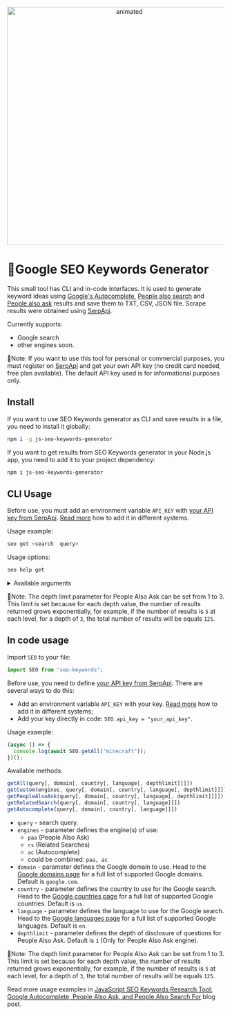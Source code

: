<p align="center">
  <img src="https://user-images.githubusercontent.com/64033139/217038504-a9ba063c-9941-478c-8e70-ae0f9b2fbc6c.gif" width="550" alt="animated" />
</p>

# 🔎Google SEO Keywords Generator

This small tool has CLI and in-code interfaces. It is used to generate keyword ideas using [Google's Autocomplete](https://serpapi.com/google-autocomplete-api), [People also search](https://serpapi.com/related-searches) and [People also ask](https://serpapi.com/related-questions) results and save them to TXT, CSV, JSON file. Scrape results were obtained using [SerpApi](https://serpapi.com/).

Currently supports:

- Google search
- other engines soon.

📌Note: If you want to use this tool for personal or commercial purposes, you must register on [SerpApi](https://serpapi.com/) and get your own API key (no credit card needed, free plan available). The default API key used is for informational purposes only.

## Install

If you want to use SEO Keywords generator as CLI and save results in a file, you need to install it globally:

```bash
npm i -g js-seo-keywords-generator
```

If you want to get results from SEO Keywords generator in your Node.js app, you need to add it to your project dependency:

```bash
npm i js-seo-keywords-generator
```

## CLI Usage

Before use, you must add an environment variable `API_KEY` with [your API key from SerpApi](https://serpapi.com/manage-api-key). [Read more](https://en.wikipedia.org/wiki/Environment_variable) how to add it in different systems.

Usage example:

```bash
seo get <search  query>
```

Usage options:

```bash
seo help get
```

<details>
<summary>Available arguments</summary>

```lang-none
  -e, --engine <engine(s)...>      Parameter defines the engine(s) of use. It can be set to "paa" (People Also Ask),
                                   "rs" (Related Searches), "ac" (Autocomplete), or in any combination, e.g.
                                   "paa,rs,ac" (default). (default: ["paa","rs","ac"])
  -d, --domain <google domain>     Parameter defines the Google domain to use. It defaults to google.com. Head to the
                                   https://serpapi.com/google-domains for a full list of supported Google domains.
                                   (default: "google.com")
  -gl, --country <country code>    Parameter defines the country to use for the Google search. Head to the
                                   https://serpapi.com/google-countries for a full list of supported Google countries.
                                   (default: "us")
  -hl, --language <language code>  Parameter defines the language to use for the Google search. Head to the
                                   https://serpapi.com/google-languages for a full list of supported Google languages.
                                   (default: "en")
  -dl, --depth <depth limit>       Parameter defines the depth of disclosure of questions for People Also Ask (default:
                                   "1")
  -ft, --type <file type>          Parameter defines the type of file to save. (choices: "json", "txt", "csv", default:
                                   "json")
  -h, --help                       display help for command
```

</details>

📌Note: The depth limit parameter for People Also Ask can be set from 1 to 3. This limit is set because for each depth value, the number of results returned grows exponentially, for example, if the number of results is `5` at each level, for a depth of `3`, the total number of results will be equals `125`.

## In code usage

Import `SEO` to your file:

```javascript
import SEO from "seo-keywords";
```

Before use, you need to define [your API key from SerpApi](https://serpapi.com/manage-api-key). There are several ways to do this:

- Add an environment variable `API_KEY` with your key. [Read more](https://en.wikipedia.org/wiki/Environment_variable) how to add it in different systems;
- Add your key directly in code: `SEO.api_key = "your_api_key"`.

Usage example:

```javascript
(async () => {
  console.log(await SEO.getAll("minecraft"));
})();
```

Awailable methods:

```javascript
getAll(query[, domain[, country[, language[, depthlimit]]]])
getCustom(engines, query[, domain[, country[, language[, depthlimit]]]])
getPeopleAlsoAsk(query[, domain[, country[, language[, depthlimit]]]])
getRelatedSearch(query[, domain[, country[, language]]])
getAutocomplete(query[, domain[, country[, language]]])
```

- `query` - search query.
- `engines` - parameter defines the engine(s) of use:
  - `paa` (People Also Ask)
  - `rs` (Related Searches)
  - `ac` (Autocomplete)
  - could be combined: `paa, ac`
- `domain` - parameter defines the Google domain to use. Head to the [Google domains page](https://serpapi.com/google-domains) for a full list of supported Google domains. Default is `google.com`.
- `country` - parameter defines the country to use for the Google search. Head to the [Google countries page](https://serpapi.com/google-countries) for a full list of supported Google countries. Default is `us`.
- `language` - parameter defines the language to use for the Google search. Head to the [Google languages page](https://serpapi.com/google-languages) for a full list of supported Google languages. Default is `en`.
- `depthlimit` - parameter defines the depth of disclosure of questions for People Also Ask. Default is `1` (Only for People Also Ask engine).

📌Note: The depth limit parameter for People Also Ask can be set from 1 to 3. This limit is set because for each depth value, the number of results returned grows exponentially, for example, if the number of results is `5` at each level, for a depth of `3`, the total number of results will be equals `125`.

Read more usage examples in [JavaScript SEO Keywords Research Tool: Google Autocomplete, People Also Ask, and People Also Search For](https://serpapi.com/blog/google-seo-keywords-generator-tool-nodejs/) blog post.
